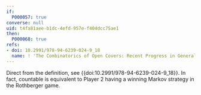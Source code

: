 ```yaml
---
if:
  P000057: true
converse: null
uid: t4fa81aee-b1dc-4efd-957e-f404dcc75ae1
then:
  P000068: true
refs:
- doi: 10.2991/978-94-6239-024-9_18
  name: ! 'The Combinatorics of Open Covers: Recent Progress in General Topology III'
---
```

Direct from the definition, see {{doi:10.2991/978-94-6239-024-9_18}}. In fact, countable is equivalent to Player 2 having a winning Markov strategy in the Rothberger game.
